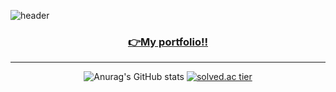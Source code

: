 ![header](https://capsule-render.vercel.app/api?type=waving&color=timeGradient&text=Welcome%20to%20my%20GitHub%20👋&animation=twinkling&fontSize=35&fontAlignY=40&fontAlign=70&height=250)
<div align="center">
      
<h3><a href="https://devjsy0897.github.io/devjsy0897/keyboardEvent.html" target="_blank">👉My portfolio!!</a></h3>
      <hr>
 <!-- 
<img src="https://img.shields.io/badge/문자-색코드?style=flat-square&logo=이미지 이름&logoColor=white"/>      
<img src="https://img.shields.io/badge/-brightgreen-brightgreen"/>

<img alt="Html" src ="https://img.shields.io/badge/HTML5-E34F26.svg?&style=for-the-badge&logo=HTML5&logoColor=white"/> 
<img alt="Css" src ="https://img.shields.io/badge/CSS3-1572B6.svg?&style=for-the-badge&logo=CSS3&logoColor=white"/> 
<img alt="JavaScript" src ="https://img.shields.io/badge/JavaScriipt-F7DF1E.svg?&style=for-the-badge&logo=JavaScript&logoColor=black"/>
  
### <a href="https://devjsy0897.github.io/devjsy0897/keyboardEvent.html" target="_blank">👉 My Portfolio </a> -->
<!-- https://jungle.krafton.com/ 이거 참고 -->     
<!--
### 👇First Team Project 'BestPriceMarket'.
> <a href="https://github.com/sowon-dev/bestPriceMarket">Github link</a>

### 👇First Android Application! Calculation.      
> <a href="https://github.com/devjsy0897/Cal">1. Github link</a>      
> <a href="https://play.google.com/store/apps/details?id=com.jsy.cal&hl=ko">2. Google Play Store link</a>
-->

![Anurag's GitHub stats](https://github-readme-stats.vercel.app/api?username=devjsy0897&theme=dark&show_icons=true) [![solved.ac tier](http://mazassumnida.wtf/api/generate_badge?boj=devjsy0897)](https://solved.ac/devjsy0897) 

<!-- 백준 알고리즘 -->      
<!-- [![solved.ac tier](http://mazassumnida.wtf/api/generate_badge?boj=devjsy0897)](https://solved.ac/devjsy0897)     

https://github.com/uyu423/resume-nextjs 참고하기 
-->
 
 </div>

